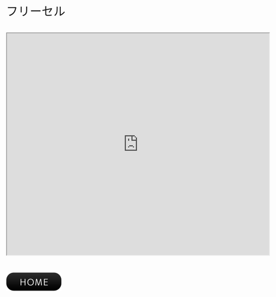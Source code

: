 <font face="Arial" size="6">フリーセル<br><br><iframe src="https://yuki-1018.github.io/Freecell-Web/freecell" width="710" height="600"></iframe>
<br><br><a href="javascript:history.back()"><img src="btn01-11.png"></a>
